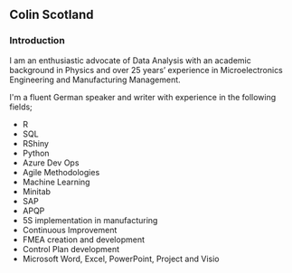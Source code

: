 ## Colin Scotland

### Introduction

I am an enthusiastic advocate of Data Analysis with an academic background in 
Physics and over 25 years’ experience in Microelectronics Engineering and 
Manufacturing Management.

I'm a fluent German speaker and writer with experience in the following fields;

* R
* SQL
* RShiny
* Python
* Azure Dev Ops
* Agile Methodologies
* Machine Learning
* Minitab
* SAP
* APQP
* 5S implementation in manufacturing 
* Continuous Improvement
* FMEA creation and development
* Control Plan development
* Microsoft Word, Excel, PowerPoint, Project and Visio


